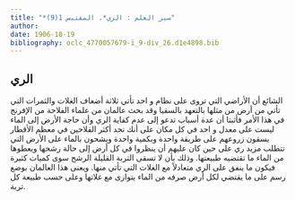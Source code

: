 ```yaml
---
title: "*سير العلم : الري*. المقتبس 1(9)"
author: 
date: 1906-10-19
bibliography: oclc_4770057679-i_9-div_26.d1e4898.bib
---
```




##  الري 


 الشائع أن الأراضي التي تروى على نظام و  احد  تأتي  ثلاثة  أضعاف الغلات والثمرات التي تأتي من أرض من مثلها بالتعهد بالسقيا وقد بحث عالمان من علماء الفلاحة من الإفرنج في هذا الأمر فأثبتا أن عدة أسباب تدعو إلى عدم كفاية الري وأن حاجة الأرض إلى الماء ليست على معدل و  احد  في كل مكان على أنك تجد أكثر الفلاحين في معظم الأقطار يسقون زروعهم على طريقة واحدة وبكمية واحدة ويشحون بالماء على الأرض التي تتطلب مزيد ري على حين كان عليهم أن ينظروا في كل أرض إلى حالة رشحها ويعطوها من الماء ما تقتضيه طبيعتها. وذلك بأن لا تسقى التربة القليلة الرشح سوى كميات كثيرة فيكون ما ينفق على الري متعادلاً مع الغلات التي تأتي منها. ويعنى هذا العالمان بوضع رسم على ما يقتضي لكل أرض صرفه من الماء يتوازى مع غلاتها وعلى حسب طبيعة كل تربة. 
